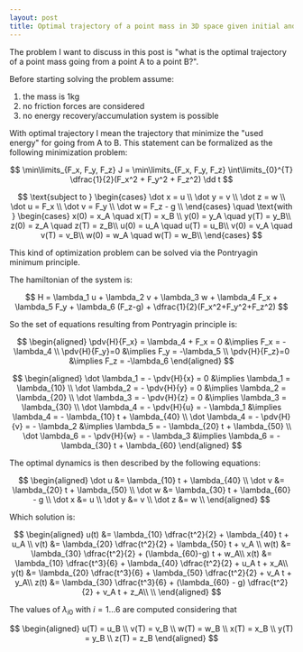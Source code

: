 ```yaml
---
layout: post
title: Optimal trajectory of a point mass in 3D space given initial and final position and velocity
---
```


The problem I want to discuss in this post is "what is the optimal trajectory of a point mass going from a point A to a point B?".

Before starting solving the problem assume:
1. the mass is 1kg
1. no friction forces are considered
2. no energy recovery/accumulation system is possible

With optimal trajectory I mean the trajectory that minimize the "used energy" for going from A to B.
This statement can be formalized as the following minimization problem:

$$
  \min\limits_{F_x, F_y, F_z} J = \min\limits_{F_x, F_y, F_z} \int\limits_{0}^{T} \dfrac{1}{2}(F_x^2 + F_y^2 + F_z^2) \dd t
$$

$$
  \text{subject to }
  \begin{cases}
      \dot x = u \\
      \dot y = v \\
      \dot z = w \\
      \dot u = F_x \\
      \dot v = F_y \\
      \dot w = F_z - g \\
  \end{cases}
  \quad \text{with }
  \begin{cases}
      x(0) = x_A \quad x(T) = x_B \\ 
      y(0) = y_A \quad y(T) = y_B\\
      z(0) = z_A \quad z(T) = z_B\\
      u(0) = u_A \quad u(T) = u_B\\
      v(0) = v_A \quad v(T) = v_B\\
      w(0) = w_A \quad w(T) = w_B\\
  \end{cases}
$$

This kind of optimization problem can be solved via the Pontryagin minimum principle.

The hamiltonian of the system is:

$$
  H = \lambda_1 u + \lambda_2 v + \lambda_3 w + \lambda_4 F_x + \lambda_5 F_y + \lambda_6 (F_z-g) + \dfrac{1}{2}(F_x^2+F_y^2+F_z^2)
$$

So the set of equations resulting from Pontryagin principle is:

$$
  \begin{aligned}
    \pdv{H}{F_x} = \lambda_4 + F_x = 0
    &\implies
    F_x = - \lambda_4
    \\
    \pdv{H}{F_y}=0
    &\implies F_y = -\lambda_5
    \\
    \pdv{H}{F_z}=0
    &\implies F_z = -\lambda_6
  \end{aligned}
$$

$$
\begin{aligned}
  \dot \lambda_1 = - \pdv{H}{x} = 0
  &\implies
  \lambda_1 = \lambda_{10}
  \\
  \dot \lambda_2 = - \pdv{H}{y} = 0
  &\implies
  \lambda_2 = \lambda_{20}
  \\
  \dot \lambda_3 = - \pdv{H}{z} = 0
  &\implies
  \lambda_3 = \lambda_{30}
  \\
  \dot \lambda_4 = - \pdv{H}{u} = - \lambda_1
  &\implies
  \lambda_4 = - \lambda_{10} t + \lambda_{40}
  \\
  \dot \lambda_4 = - \pdv{H}{v} = - \lambda_2
  &\implies
  \lambda_5 = - \lambda_{20} t + \lambda_{50}
  \\
  \dot \lambda_6 = - \pdv{H}{w} = - \lambda_3
  &\implies
  \lambda_6 = - \lambda_{30} t + \lambda_{60}
  \end{aligned}
$$

The optimal dynamics is then described by the following equations:

$$
  \begin{aligned}
    \dot u &= \lambda_{10} t + \lambda_{40} \\
    \dot v &= \lambda_{20} t + \lambda_{50} \\
    \dot w &= \lambda_{30} t + \lambda_{60} - g \\
    \dot x &= u \\
    \dot y &= v \\
    \dot z &= w \\
  \end{aligned}
$$

Which solution is:

$$
\begin{aligned}
    u(t) &= \lambda_{10} \dfrac{t^2}{2} + \lambda_{40} t + u_A \\
    v(t) &= \lambda_{20} \dfrac{t^2}{2} + \lambda_{50} t + v_A \\
    w(t) &= \lambda_{30} \dfrac{t^2}{2} + (\lambda_{60}-g) t + w_A\\
    x(t) &= \lambda_{10} \dfrac{t^3}{6} + \lambda_{40} \dfrac{t^2}{2} + u_A t + x_A\\
    y(t) &= \lambda_{20} \dfrac{t^3}{6} + \lambda_{50} \dfrac{t^2}{2} + v_A t + y_A\\
    z(t) &= \lambda_{30} \dfrac{t^3}{6} + (\lambda_{60} - g) \dfrac{t^2}{2} + v_A t + z_A\\ \\
  \end{aligned}
$$

The values of $\lambda_{i0}$ with $i=1\dots6$ are computed considering that

$$
\begin{aligned}
    u(T) = u_B \\
    v(T) = v_B \\
    w(T) = w_B \\
    x(T) = x_B \\
    y(T) = y_B \\
    z(T) = z_B
  \end{aligned}
$$
